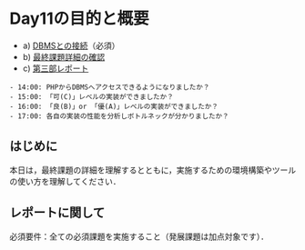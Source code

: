 # Day11の目的と概要

-   a) [DBMSとの接続](./connection_to_dbms "DBMSとの接続")（必須）
-   b) [最終課題詳細の確認](../part3_final_assignment/final_assignment_details.md "最終課題の確認")
-   c) [第三部レポート](../../report/report.html#id6 "第三部レポート")

```{admonition} 本日の進捗確認チェックリスト
- 14:00: PHPからDBMSへアクセスできるようになりましたか？
- 15:00: 「可(C)」レベルの実装ができましたか？
- 16:00: 「良(B)」or 「優(A)」レベルの実装ができましたか？
- 17:00: 各自の実装の性能を分析しボトルネックが分かりましたか？
```
## はじめに

本日は，最終課題の詳細を理解するとともに，実施するための環境構築やツールの使い方を理解してください．

## レポートに関して

必須要件：全ての必須課題を実施すること（発展課題は加点対象です）．